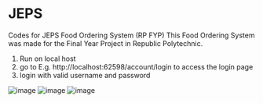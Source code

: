 # JEPS
Codes for JEPS Food Ordering System (RP FYP)
This Food Ordering System was made for the Final Year Project in Republic Polytechnic.

1. Run on local host
2. go to E.g. http://localhost:62598/account/login to access the login page
3. login with valid username and password

![image](https://user-images.githubusercontent.com/86581908/188305743-f4279557-f6ce-4eb1-9e61-2739a0db2bcf.png)
![image](https://user-images.githubusercontent.com/86581908/188305928-e674fda6-64cc-443b-93f3-a505e0fdeb6b.png)
![image](https://user-images.githubusercontent.com/86581908/188305951-a892ef6f-6ca6-462d-a05b-666aa18c93ad.png)
